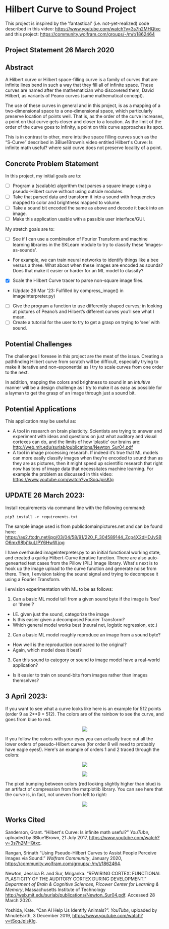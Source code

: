# Hilbert Curve to Sound Project
This project is inspired by the 'fantastical' (i.e. not-yet-realized) code described in this video: https://www.youtube.com/watch?v=3s7h2MHQtxc and this project: https://community.wolfram.com/groups/-/m/t/1862464

## Project Statement 26 March 2020

## Abstract

A Hilbert curve or Hilbert space-filling curve is a family of curves that are infinite lines bend in such a way that they fill all of infinite space. These curves are named after the mathematician who discovered them, David Hilbert, as variants of Peano curves (same mathematical concept).

The use of these curves in general and in this project, is as a mapping of a two-dimensional space to a one-dimensional space, which particularly preserve location of points well. That is, as the order of the curve increases, a point on that curve gets closer and closer to a location. As the limit of the order of the curve goes to infinity, a point on this curve approaches its spot.

This is in contrast to other, more intuitive space filling curves such as the “S-Curve” described in 3Blue1Brown’s video entitled Hilbert's Curve: Is infinite math useful? where said curve does not preserve locality of a point.

## Concrete Problem Statement

In this project, my initial goals are to:
 - [ ]	Program a (scalable) algorithm that parses a square image using a pseudo-Hilbert curve without using outside modules.
 - [ ]	Take that parsed data and transform it into a sound with frequencies mapped to color and brightness mapped to volume.
 - [ ]	Take a sound bit encoded the same as above and decode it back into an image.
 - [ ]	Make this application usable with a passible user interface/GUI.

My stretch goals are to:
 - [ ]	See if I can use a combination of Fourier Transform and machine learning libraries in the SKLearn module to try to classify these ‘images-as-sounds’.
  -	For example, we can train neural networks to identify things like a bee versus a three. What about when these images are encoded as sounds? Does that make it easier or harder for an ML model to classify?
 - [x]	Scale the Hilbert Curve tracer to parse non-square image files. 
  - (Update 26 Mar '23: Fulfilled by compress_image() in imageInterpreter.py)
 - [ ]	Give the program a function to use differently shaped curves; in looking at pictures of Peano’s and Hilbert’s different curves you’ll see what I mean.
 - [ ]	Create a tutorial for the user to try to get a grasp on trying to ‘see’ with sound.

## Potential Challenges

The challenges I foresee in this project are the meat of the issue. Creating a pathfinding Hilbert curve from scratch will be difficult, especially trying to make it iterative and non-exponential as I try to scale curves from one order to the next.

In addition, mapping the colors and brightness to sound in an *intuitive* manner will be a design challenge as I try to make it as easy as possible for a layman to get the grasp of an image through just a sound bit. 

## Potential Applications

This application may be useful as:
  - A tool in research on brain plasticity. Scientists are trying to answer and experiment with ideas and questions on just what auditory and visual cortexes can do, and the limits of how ‘plastic’ our brains are: http://web.mit.edu/surlab/publications/Newton_Sur04.pdf
  - A tool in image processing research. If indeed it’s true that ML models can more easily classify images when they’re encoded to sound than as they are as pictures, then it might speed up scientific research that right now has tons of image data that necessitates machine learning. For example the problem as discussed in this video: https://www.youtube.com/watch?v=tSoqJpisKIg

## UPDATE 26 March 2023:
Install requirements via command line with the following command:

`pip3 install -r requirements.txt`

The sample image used is from publicdomainpictures.net and can be found here: https://as2.ftcdn.net/jpg/03/04/58/91/220_F_304589144_Zcp4X2dHDJvSBO6mx98bj1kuLIPY6HwW.jpg

I have overhauled imageInterpreter.py to an initial functional working state, and created a quirky Hilbert-Curve iterative function. There are also auto-genearted test cases from the Pillow (PIL) Image library. What's next is to hook up the image upload to the curve function and generate noise from there. Then, I envision taking the sound signal and trying to decompose it using a Fourier Transform.

I envision experimentation with ML to be as follows:
 1. Can a basic ML model tell from a given sound byte if the image is 'bee' or 'three'?
  - I.E. given just the sound, categorize the image
  - Is this easier given a decomposed Fourier Transform?
  - Which general model works best (neural net, logistic regression, etc.)
 2. Can a basic ML model roughly reproduce an image from a sound byte?
  - How well is the reproduction compared to the original?
  - Again, which model does it best?
 3. Can this sound to category or sound to image model have a real-world application?
  - Is it easier to train on sound-bits from images rather than images themselves?

## 3 April 2023:

If you want to see what a curve looks like here is an example for 512 points (order 9 as 2**9 = 512). The colors are of the rainbow to see the curve, and goes from blue to red.

<p align="center">
  <img src="/Images/curves/h_curve_512_full.png" />
  <figure id="fig:1">
  </figure>
</p>

If you follow the colors with your eyes you can actually trace out all the lower orders of pseudo-Hilbert curves (for order 8 will need to probably have eagle eyes!). Here's an example of orders 1 and 2 traced through the colors:

<p align="center">
  <img src="/Images/curves/h_curve_512_traced_order1.png" />
  <figure id="fig:1">
  </figure>
</p>
<p align="center">
  <img src="/Images/curves/h_curve_512_TRACED_order2.png" />
  <figure id="fig:1">
  </figure>
</p>

The pixel bumping between colors (red looking slightly higher than blue) is an artifact of compression from the matplotlib library. You can see here that the curve is, in fact, not uneven from left to right:

<p align="center">
  <img src="/Images/curves/512_zoomed.png" />
  <figure id="fig:1">
  </figure>
</p>

## Works Cited

Sanderson, Grant. “Hilbert's Curve: Is infinite math useful?” *YouTube*, uploaded by 3Blue1Brown, 21 July 2017, https://www.youtube.com/watch?v=3s7h2MHQtxc.

Rangan, Srinath “Using Pseudo-Hilbert Curves to Assist People Perceive Images via Sound.” *Wolfram Community*, January 2020, https://community.wolfram.com/groups/-/m/t/1862464.

Newton, Jessica R. and Sur, Mriganka. “REWIRING CORTEX: FUNCTIONAL PLASTICITY OF THE AUDITORY CORTEX DURING DEVELOPMENT.” *Department of Brain & Cognitive Sciences, Picower Center for Learning & Memory*, Massachusetts Institute of Technology http://web.mit.edu/surlab/publications/Newton_Sur04.pdf. Accessed 28 March 2020.

Yoshida, Kate. “Can AI Help Us Identify Animals?”. *YouTube*, uploaded by MinuteEarth, 3 December 2019, https://www.youtube.com/watch?v=tSoqJpisKIg.
